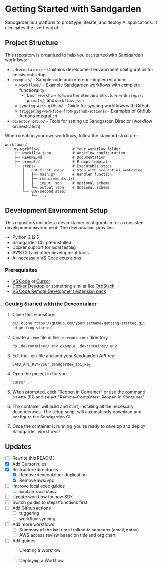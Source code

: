 # Getting Started with Sandgarden

Sandgarden is a platform to prototype, iterate, and deploy AI applications. It eliminates the overhead of:

## Project Structure

This repository is organized to help you get started with Sandgarden workflows:

- `.devcontainer/` - Contains development environment configuration for consistent setup
- `examples/` - Sample code and reference implementations
  - `workflows/` - Example Sandgarden workflows with complete functionality
    - Each workflow follows the standard structure with `steps/`, `prompts/`, and `workflow.json`
  - `syncing-with-github/` - Guide for syncing workflows with GitHub
  - `triggering-workflow-from-github-actions/` - Examples of GitHub Actions integration
- `director-setup/` - Tools for setting up Sandgarden Director (workflow orchestration)

When creating your own workflows, follow the standard structure:
```
workflows/
└── my-workflow/               # Your workflow folder
    ├── workflow.json          # Workflow configuration
    ├── README.md              # Documentation
    ├── prompts/               # Prompt templates
    └── steps/                 # Executable steps
        ├── 001-first-step/    # Step with sequential numbering
        │   ├── main.py        # Handler function
        │   ├── requirements.txt
        │   ├── input.json     # Optional schema
        │   └── output.json    # Optional schema
        └── 002-second-step/
            └── ...
```

## Development Environment Setup

This repository includes a devcontainer configuration for a consistent development environment. The devcontainer provides:

- Python 3.12.5
- Sandgarden CLI pre-installed
- Docker support for local testing
- AWS CLI and other development tools
- All necessary VS Code extensions

### Prerequisites

- [VS Code](https://code.visualstudio.com/) or [Cursor](https://www.cursor.com/)
- [Docker Desktop](https://www.docker.com/products/docker-desktop/) or something similar like [OrbStack](https://orbstack.dev/)
- [VS Code Remote Development extension pack](https://marketplace.visualstudio.com/items?itemName=ms-vscode-remote.vscode-remote-extensionpack)

### Getting Started with the Devcontainer

1. Clone this repository:
   ```bash
   git clone https://github.com/yourusername/getting-started.git
   cd getting-started
   ```

2. Create a `.env` file in the `.devcontainer` directory:
   ```bash
   cp .devcontainer/.env.example .devcontainer/.env
   ```

3. Edit the `.env` file and add your Sandgarden API key:
   ```
   SAND_API_KEY=your_sandgarden_api_key
   ```

4. Open the project in Cursor:
   ```bash
   cursor .
   ```

5. When prompted, click "Reopen in Container" or use the command palette (F1) and select "Remote-Containers: Reopen in Container"

6. The container will build and start, installing all the necessary dependencies. The setup script will automatically download and configure the Sandgarden CLI.

7. Once the container is running, you're ready to develop and deploy Sandgarden workflows!

## Updates

* [ ] Rewrite this README
* [x] Add Cursor rules
* [x] Restructure directories
    * [x] Remove devcontainer duplication
    * [x] Remove aws/vpc
* [ ] Improve local exec guides
    * [ ] Explain local steps
* [ ] Update workflow for new SDK
* [ ] Switch guides to steps/functions first
* [ ] Add Github actions
    * [ ] triggering
    * [ ] workflow syncing
* [ ] Add more workflows
    * [ ] Summary of the last time I talked to someone (email, notes)
    * [ ] AWS access review based on title and org chart
* [ ] Add guides
    * [ ] Creating a Workflow
    * [ ] Deploying a Workflow

